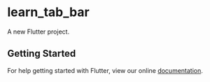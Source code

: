 # learn_tab_bar

A new Flutter project.

## Getting Started

For help getting started with Flutter, view our online
[documentation](https://flutter.io/).
